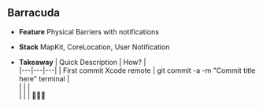 ## Barracuda
- **Feature** Physical Barriers with notifications

- **Stack** MapKit, CoreLocation, User Notification

- **Takeaway** 
| Quick Description  |  How? |  
|---|---|---|
| First commit Xcode remote | git commit -a -m "Commit title here" terminal  |   
|   |   |    
|   |   |    

```Swift

```
    

<!--![Walkthrough]()-->
<!--![Walkthrough]()-->
<!-- [Visit Project]() -->

